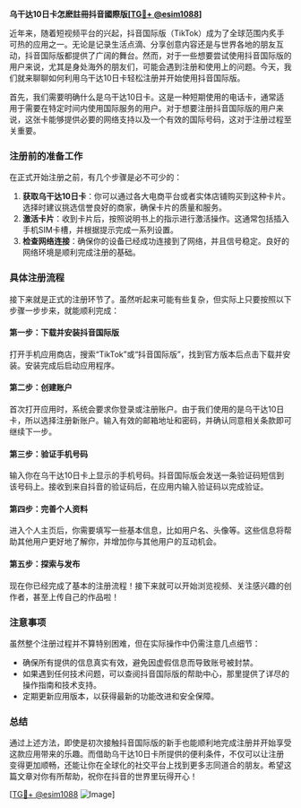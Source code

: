 **乌干达10日卡怎麽註冊抖音國際版[[TG💪+ @esim1088](https://t.me/s/esim1088)]**

近年来，随着短视频平台的兴起，抖音国际版（TikTok）成为了全球范围内炙手可热的应用之一。无论是记录生活点滴、分享创意内容还是与世界各地的朋友互动，抖音国际版都提供了广阔的舞台。然而，对于一些想要尝试使用抖音国际版的用户来说，尤其是身处海外的朋友们，可能会遇到注册和使用上的问题。今天，我们就来聊聊如何利用乌干达10日卡轻松注册并开始使用抖音国际版。

首先，我们需要明确什么是乌干达10日卡。这是一种短期使用的电话卡，通常适用于需要在特定时间内使用国际服务的用户。对于想要注册抖音国际版的用户来说，这张卡能够提供必要的网络支持以及一个有效的国际号码，这对于注册过程至关重要。

### 注册前的准备工作

在正式开始注册之前，有几个步骤是必不可少的：

1. **获取乌干达10日卡**：你可以通过各大电商平台或者实体店铺购买到这种卡片。选择时建议挑选信誉良好的商家，确保卡片的质量和服务。
2. **激活卡片**：收到卡片后，按照说明书上的指示进行激活操作。这通常包括插入手机SIM卡槽，并根据提示完成一系列设置。
3. **检查网络连接**：确保你的设备已经成功连接到了网络，并且信号稳定。良好的网络环境是顺利完成注册的基础。

### 具体注册流程

接下来就是正式的注册环节了。虽然听起来可能有些复杂，但实际上只要按照以下步骤一步步来，就能顺利完成：

#### 第一步：下载并安装抖音国际版
打开手机应用商店，搜索“TikTok”或“抖音国际版”，找到官方版本后点击下载并安装。安装完成后启动应用程序。

#### 第二步：创建账户
首次打开应用时，系统会要求你登录或注册账户。由于我们使用的是乌干达10日卡，所以选择注册新账户。输入有效的邮箱地址和密码，并确认同意相关条款即可继续下一步。

#### 第三步：验证手机号码
输入你在乌干达10日卡上显示的手机号码。抖音国际版会发送一条验证码短信到该号码上。接收到来自抖音的验证码后，在应用内输入验证码以完成验证。

#### 第四步：完善个人资料
进入个人主页后，你需要填写一些基本信息，比如用户名、头像等。这些信息将帮助其他用户更好地了解你，并增加你与其他用户的互动机会。

#### 第五步：探索与发布
现在你已经完成了基本的注册流程！接下来就可以开始浏览视频、关注感兴趣的创作者，甚至上传自己的作品啦！

### 注意事项

虽然整个注册过程并不算特别困难，但在实际操作中仍需注意几点细节：

- 确保所有提供的信息真实有效，避免因虚假信息而导致账号被封禁。
- 如果遇到任何技术问题，可以查阅抖音国际版的帮助中心，那里提供了详尽的操作指南和技术支持。
- 定期更新应用版本，以获得最新的功能改进和安全保障。

### 总结

通过上述方法，即使是初次接触抖音国际版的新手也能顺利地完成注册并开始享受这款应用带来的乐趣。而借助乌干达10日卡所提供的便利条件，不仅可以让注册变得更加顺畅，还能让你在全球化的社交平台上找到更多志同道合的朋友。希望这篇文章对你有所帮助，祝你在抖音的世界里玩得开心！

[[TG💪+ @esim1088](https://t.me/s/esim1088) ![Image](https://i.postimg.cc/4NQfJmqS/Snipaste-2025-05-13-00-14-12.png)]